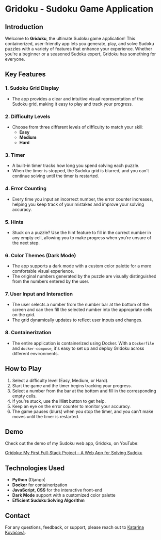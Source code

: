 # Gridoku - Sudoku Game Application

## Introduction

Welcome to **Gridoku**, the ultimate Sudoku game application! This containerized, user-friendly app lets you generate, play, and solve Sudoku puzzles with a variety of features that enhance your experience. Whether you're a beginner or a seasoned Sudoku expert, Gridoku has something for everyone.

## Key Features

### 1. Sudoku Grid Display
- The app provides a clear and intuitive visual representation of the Sudoku grid, making it easy to play and track your progress.

### 2. Difficulty Levels
- Choose from three different levels of difficulty to match your skill:
  - **Easy**
  - **Medium**
  - **Hard**

### 3. Timer
- A built-in timer tracks how long you spend solving each puzzle.
- When the timer is stopped, the Sudoku grid is blurred, and you can't continue solving until the timer is restarted.

### 4. Error Counting
- Every time you input an incorrect number, the error counter increases, helping you keep track of your mistakes and improve your solving accuracy.

### 5. Hints
- Stuck on a puzzle? Use the hint feature to fill in the correct number in any empty cell, allowing you to make progress when you're unsure of the next step.

### 6. Color Themes (Dark Mode)
- The app supports a dark mode with a custom color palette for a more comfortable visual experience.
- The original numbers generated by the puzzle are visually distinguished from the numbers entered by the user.

### 7. User Input and Interaction
- The user selects a number from the number bar at the bottom of the screen and can then fill the selected number into the appropriate cells on the grid.
- The grid dynamically updates to reflect user inputs and changes.

### 8. Containerization
- The entire application is containerized using Docker. With a `Dockerfile` and `docker-compose`, it's easy to set up and deploy Gridoku across different environments.

## How to Play
1. Select a difficulty level (Easy, Medium, or Hard).
2. Start the game and the timer begins tracking your progress.
3. Select a number from the bar at the bottom and fill in the corresponding empty cells.
4. If you're stuck, use the **Hint** button to get help.
5. Keep an eye on the error counter to monitor your accuracy.
6. The game pauses (blurs) when you stop the timer, and you can't make moves until the timer is restarted.

## Demo

Check out the demo of my Sudoku web app, Gridoku, on YouTube:

[Gridoku: My First Full-Stack Project – A Web App for Solving Sudoku](https://www.youtube.com/shorts/vdlubE2tFJA)

## Technologies Used
- **Python** (Django)
- **Docker** for containerization
- **JavaScript, CSS** for the interactive front-end
- **Dark Mode** support with a customized color palette
- **Efficient Sudoku Solving Algorithm**

## Contact
For any questions, feedback, or support, please reach out to [Katarína Kováčová](mailto:katarinakovacova100@gmail.com).

